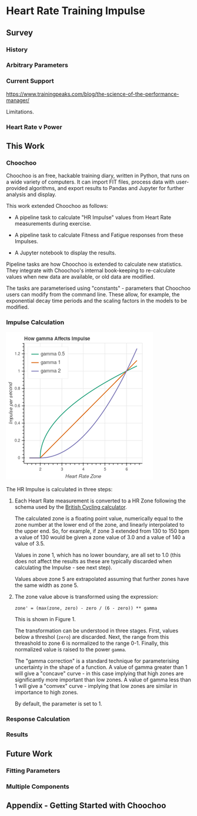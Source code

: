 
# Heart Rate Training Impulse

## Survey
### History
### Arbitrary Parameters
### Current Support

https://www.trainingpeaks.com/blog/the-science-of-the-performance-manager/

Limitations.

### Heart Rate v Power

## This Work

### Choochoo

Choochoo is an free, hackable training diary, written in Python, that
runs on a wide variety of computers.  It can import FIT files, process
data with user-provided algorithms, and export results to Pandas and
Jupyter for further analysis and display.

This work extended Choochoo as follows:

* A pipeline task to calculate "HR Impulse" values from Heart Rate
  measurements during exercise.

* A pipeline task to calculate Fitness and Fatigue responses from
  these Impulses.

* A Jupyter notebook to display the results.

Pipeline tasks are how Choochoo is extended to calculate new
statistics.  They integrate with Choochoo's internal book-keeping to
re-calculate values when new data are available, or old data are
modified.

The tasks are parameterised using "constants" - parameters that
Choochoo users can modify from the command line.  These allow, for
example, the exponential decay time periods and the scaling factors in
the models to be modified.

### Impulse Calculation

![The Gamma Parameter](gamma.png)

The HR Impulse is calculated in three steps:

1.  Each Heart Rate measurement is converted to a HR Zone following the
    schema used by the [British Cycling
    calculator](https://www.britishcycling.org.uk/membership/article/20120925-Power-Calculator-0).
    
    The calculated zone is a floating point value, numerically equal
    to the zone number at the lower end of the zone, and linearly
    interpolated to the upper end.  So, for example, if zone 3
    extended from 130 to 150 bpm a value of 130 would be given a zone
    value of 3.0 and a value of 140 a value of 3.5.

    Values in zone 1, which has no lower boundary, are all set to 1.0
    (this does not affect the results as these are typically discarded
    when calculating the Impulse - see next step).

    Values above zone 5 are extrapolated assuming that further zones
    have the same width as zone 5.

2.  The zone value above is transformed using the expression:

        zone' = (max(zone, zero) - zero / (6 - zero)) ** gamma

    This is shown in Figure 1.

    The transformation can be understood in three stages.  First,
    values below a threshol (`zero`) are discarded.  Next, the range
    from this threashold to zone 6 is normalized to the range 0-1.
    Finally, this normalized value is raised to the power `gamma`.

    The "gamma correction" is a standard technique for parameterising
    uncertainty in the shape of a function.  A value of gamma greater
    than 1 will give a "concave" curve - in this case implying that
    high zones are significantly more important than low zones.  A
    value of gamma less than 1 will give a "comvex" curve - implying
    that low zones are similar in importance to high zones.

    By default, the parameter is set to 1.



### Response Calculation
### Results
## Future Work
### Fitting Parameters
### Multiple Components
## Appendix - Getting Started with Choochoo